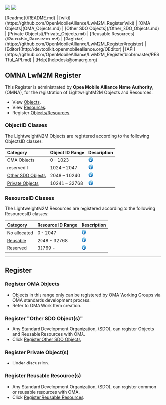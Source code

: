 <p>
	<img src="http://openmobilealliance.org/wp-content/uploads/2012/11/LOGO_OMA_Large.jpg" width="250">
	<img src="https://github.com/OpenMobileAlliance/LwM2M_Register/blob/master/images/lwm2m-register.png" width="600">
</p>
[Readme](/README.md) | [wiki](https://github.com/OpenMobileAlliance/LwM2M_Register/wiki) | [OMA Objects](OMA_Objects.md) | [Other SDO Objects](/Other_SDO_Objects.md) | [Private Objects](/Private_Objects.md) | [Reusable Resources](/Reusable_Resources.md) | [Register](https://github.com/OpenMobileAlliance/LwM2M_Register#register) | [Editor](http://devtoolkit.openmobilealliance.org/OEditor) | [API](https://github.com/OpenMobileAlliance/LwM2M_Register/blob/master/RESTful_API.md) | [Help](helpdesk@omaorg.org) 

## OMNA LwM2M Register
This Register is administrated by **Open Mobile Alliance Name Authority**, (OMNA), for the registration of LightweightM2M Objects and Resources.
* View [Objects](#objectid-classes).
* View [Resources](#resourceid-classes).
* Register [Objects/Resources](#register).

### ObjectID Classes

The LightweightM2M Objects are registered according to the following ObjectsID classes:

Category          | Object ID Range      |Description 
:-----------------| :--------------------| :-----------------------------------------------------
[OMA Objects](/OMA_Objects.md)         | 0 – 1023             | ![alt Text](images/information.png "Objects defined by the Open Mobile Alliance") 
reserved I        | 1024 – 2047          | ![alt Text](images/information.png "Reserved for future use.") 
[Other SDO Objects](/Other_SDO_Objects.md)         | 2048 – 10240         | ![alt Text](images/information.png "Objects defined by a 3rd party SDO, Standard Development Organizations.") 
[Private Objects](/Private_Objects.md)           | 10241 – 32768        | ![alt Text](images/information.png "Objects defined by a vendor or individual such an object may be either private (no DDF or Specification made available) or public. These objects <br/> are optionally private, this is indicated at the time of submission.")

### ResourceID Classes

The LightweightM2M Resources are registered according to the following ResourcesID classes:

Category          | Resource ID Range      |Description 
:-----------------| :----------------------| :-----------------------------------------------------
No allocated      | 0 - 2047               | ![alt Text](images/information.png "Resources defined by the Object specification.")
[Reusable](/Reusable_Resources.md)| 2048 - 32768           | ![alt Text](images/information.png "Registered by an Object Specification, with the Resource ID assigned by OMNA. Defined in any Object specification. Resources from thisResource ID range can be re-used in any Object.")
Reserved          | 32769 -                | ![alt Text](images/information.png "Range or Resource IDs reserved for future use.")

***

## Register
### Register OMA Objects
* Objects in this range only can be registered by OMA Working Groups via OMA standards development process.
* Refer to OMA Work Item creation.

### Register "Other SDO Object(s)"
* Any Standard Development Organization, (SDO), can register Objects and Reusable Resources with OMA.
* Click [Register Other SDO Objects](/Register_Other_SDO_Objects.md)

### Register Private Object(s)
* Under discussion.

### Register Reusable Resource(s)
* Any Standard Development Organization, (SDO), can register common or reusable resources with OMA.
* Click [Register Reusable Resources](/Register_Reusable_Resources.md).
